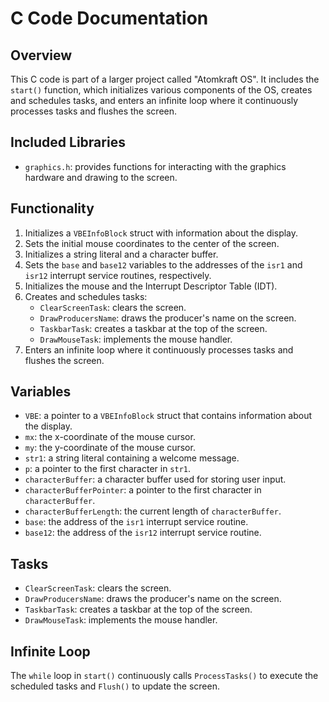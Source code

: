 C Code Documentation
====================

Overview
--------

This C code is part of a larger project called "Atomkraft OS". It includes the `start()` function, which initializes various components of the OS, creates and schedules tasks, and enters an infinite loop where it continuously processes tasks and flushes the screen.

Included Libraries
------------------

*   `graphics.h`: provides functions for interacting with the graphics hardware and drawing to the screen.

Functionality
-------------

1.  Initializes a `VBEInfoBlock` struct with information about the display.
2.  Sets the initial mouse coordinates to the center of the screen.
3.  Initializes a string literal and a character buffer.
4.  Sets the `base` and `base12` variables to the addresses of the `isr1` and `isr12` interrupt service routines, respectively.
5.  Initializes the mouse and the Interrupt Descriptor Table (IDT).
6.  Creates and schedules tasks:
    *   `ClearScreenTask`: clears the screen.
    *   `DrawProducersName`: draws the producer's name on the screen.
    *   `TaskbarTask`: creates a taskbar at the top of the screen.
    *   `DrawMouseTask`: implements the mouse handler.
7.  Enters an infinite loop where it continuously processes tasks and flushes the screen.

Variables
---------

*   `VBE`: a pointer to a `VBEInfoBlock` struct that contains information about the display.
*   `mx`: the x-coordinate of the mouse cursor.
*   `my`: the y-coordinate of the mouse cursor.
*   `str1`: a string literal containing a welcome message.
*   `p`: a pointer to the first character in `str1`.
*   `characterBuffer`: a character buffer used for storing user input.
*   `characterBufferPointer`: a pointer to the first character in `characterBuffer`.
*   `characterBufferLength`: the current length of `characterBuffer`.
*   `base`: the address of the `isr1` interrupt service routine.
*   `base12`: the address of the `isr12` interrupt service routine.

Tasks
-----

*   `ClearScreenTask`: clears the screen.
*   `DrawProducersName`: draws the producer's name on the screen.
*   `TaskbarTask`: creates a taskbar at the top of the screen.
*   `DrawMouseTask`: implements the mouse handler.

Infinite Loop
-------------

The `while` loop in `start()` continuously calls `ProcessTasks()` to execute the scheduled tasks and `Flush()` to update the screen.